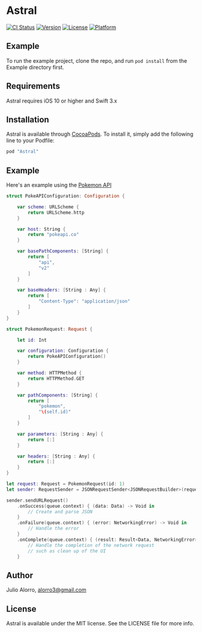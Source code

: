 # Astral

[![CI Status](http://img.shields.io/travis/hooliooo/Astral.svg?style=flat)](https://travis-ci.org/hooliooo/Astral)
[![Version](https://img.shields.io/cocoapods/v/Astral.svg?style=flat)](http://cocoapods.org/pods/Astral)
[![License](https://img.shields.io/cocoapods/l/Astral.svg?style=flat)](http://cocoapods.org/pods/Astral)
[![Platform](https://img.shields.io/cocoapods/p/Astral.svg?style=flat)](http://cocoapods.org/pods/Astral)

## Example

To run the example project, clone the repo, and run `pod install` from the Example directory first.

## Requirements

Astral requires iOS 10 or higher and Swift 3.x

## Installation

Astral is available through [CocoaPods](http://cocoapods.org). To install
it, simply add the following line to your Podfile:

```ruby
pod "Astral"
```

## Example
Here's an example using the [Pokemon API](http://pokeapi.co)
```swift
struct PokeAPIConfiguration: Configuration {

    var scheme: URLScheme {
        return URLScheme.http
    }

    var host: String {
        return "pokeapi.co"
    }

    var basePathComponents: [String] {
        return [
            "api",
            "v2"
        ]
    }

    var baseHeaders: [String : Any] {
        return [
            "Content-Type": "application/json"
        ]
    }
}

struct PokemonRequest: Request {

    let id: Int

    var configuration: Configuration {
        return PokeAPIConfiguration()
    }

    var method: HTTPMethod {
        return HTTPMethod.GET
    }

    var pathComponents: [String] {
        return [
            "pokemon",
            "\(self.id)"
        ]
    }

    var parameters: [String : Any] {
        return [:]
    }

    var headers: [String : Any] {
        return [:]
    }
}

let request: Request = PokemonRequest(id: 1)
let sender: RequestSender = JSONRequestSender<JSONRequestBuilder>(request: request, printsResponse: true)

sender.sendURLRequest()
    .onSuccess(queue.context) { (data: Data) -> Void in
        // Create and parse JSON
    }
    .onFailure(queue.context) { (error: NetworkingError) -> Void in
        // Handle the error
    }
    .onComplete(queue.context) { (result: Result<Data, NetworkingError>) -> Void in
        // Handle the completion of the network request
        // such as clean up of the UI
    }
```

## Author

Julio Alorro, alorro3@gmail.com

## License

Astral is available under the MIT license. See the LICENSE file for more info.
